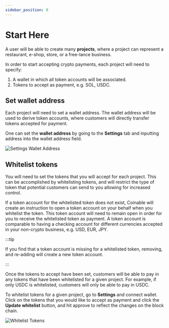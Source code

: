 ```yaml
---
sidebar_position: 0
---
```


# Start Here

A user will be able to create many **projects**, where a project can represent a restaurant, e-shop, store, or a free-lance business.

In order to start accepting crypto payments, each project will need to specify:

1. A wallet in which all token accounts will be associated.
2. Tokens to accept as payment, e.g. SOL, USDC.


## Set wallet address

Each project will need to set a wallet address. The wallet address will be used to derive token accounts, where customers will directly transfer tokens accepted for payment.

One can set the **wallet address** by going to the **Settings** tab and inputting address into the wallet address field.



<div style={{textAlign: 'center', padding: '20px'}}>

![Settings Wallet Address](/img/products/settings-wallet-address.png)

</div>

## Whitelist tokens

You will need to set the tokens that you will accept for each project. This can be accomplished by whitelisting tokens, and will restrict the type of token that potential customers can send to you allowing for increased control.

If a token account for the whitelisted token does not exist, Coinable will create an instruction to open a token account on your behalf when you whitelist the token. This token account will need to remain open in order for you to receive the whitelisted token as payment. A token account is comparable to having a checking account for different currencies accepted in your non-crypto business, e.g. USD, EUR, JPY.

:::tip

If you find that a token account is missing for a whitelisted token, removing, and re-adding will create a new token account.

:::

Once the tokens to accept have been set, customers will be able to pay in any tokens that have been whitelisted for a given project. For example, if only USDC is whitelisted, customers will only be able to pay in USDC.


To whitelist tokens for a given project, go to **Settings** and connect wallet. Click on the tokens that you would like to accept as payment and click the **Update whitelist** button, and hit approve to reflect the changes on the block chain.


<div style={{textAlign: 'center', padding: '20px'}}>

![Whitelist Tokens](/img/products/whitelist-tokens.png)

</div>
